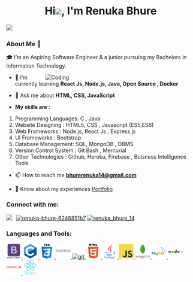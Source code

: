 <h1 align="center">Hi<img src="https://github.com/TheDudeThatCode/TheDudeThatCode/blob/master/Assets/Hi.gif" width="38px">, I'm Renuka Bhure</h1>

<img src="https://user-images.githubusercontent.com/72491412/114656714-320fd980-9d0c-11eb-8c2e-deb6c80b9ed0.png" width="1000">

### About Me 🚀
🎓 I’m an Aspiring Software Engineer & a junior pursuing my Bachelors in Information Technology. </br>

<img align="right" alt="Coding" width="400" src="https://user-images.githubusercontent.com/72491412/114658050-d430c100-9d0e-11eb-9b6f-5e69c77a8c68.gif">

- 🌱 I’m currently learning **React Js, Node.js, Java, Open Source , Docker**

- 💬 Ask me about **HTML, CSS, JavaScript**

- **My skills are :**
1. Programming Languages: C , Java 
2.	Website Designing : HTML5, CSS , Javascript (ES5,ES6)
3.	Web Frameworks : Node.js, React Js , Express.js
4.	UI Frameworks : Bootstrap
5.	Database Management: SQL, MongoDB , DBMS
6.	Version Control System : Git Bash , Mercurial
7.	Other Technologies : Github, Heroku, Firebase , Buisness Intelligence Tools


- 📫 How to reach me **bhurerenuka14@gmail.com**

- 📄 Know about my experiences [Portfolio](https://renuka142.github.io/MySite/Renuka_Bhure/portfolio.html)

<h3 align="left">Connect with me:</h3>
<p align="left">
<a href="https://linkedin.com/in/renuka-bhure-6246851b7" target="blank"><img align="center" src="https://cdn.jsdelivr.net/npm/simple-icons@3.0.1/icons/linkedin.svg" alt="renuka-bhure-6246851b7" height="30" width="40" /></a>
<a href="https://instagram.com/renuka_bhure_14" target="blank"><img align="center" src="https://cdn.jsdelivr.net/npm/simple-icons@3.0.1/icons/instagram.svg" alt="renuka_bhure_14" height="30" width="40" /></a>
<a href="mailto:bhurerenuka14@gmail.com">
  <img align="left" width="26px" src="https://cdn.jsdelivr.net/npm/simple-icons@v3/icons/gmail.svg" />
</a>
</p>
<h3 align="left">Languages and Tools:</h3>
<p align="left"> <a href="https://getbootstrap.com" target="_blank"> <img src="https://raw.githubusercontent.com/devicons/devicon/master/icons/bootstrap/bootstrap-plain-wordmark.svg" alt="bootstrap" width="40" height="40"/> </a> <a href="https://www.cprogramming.com/" target="_blank"> <img src="https://raw.githubusercontent.com/devicons/devicon/master/icons/c/c-original.svg" alt="c" width="40" height="40"/> </a> <a href="https://www.w3schools.com/css/" target="_blank"> <img src="https://raw.githubusercontent.com/devicons/devicon/master/icons/css3/css3-original-wordmark.svg" alt="css3" width="40" height="40"/> </a> <a href="https://expressjs.com" target="_blank"> <img src="https://raw.githubusercontent.com/devicons/devicon/master/icons/express/express-original-wordmark.svg" alt="express" width="40" height="40"/> </a> <a href="https://git-scm.com/" target="_blank"> <img src="https://www.vectorlogo.zone/logos/git-scm/git-scm-icon.svg" alt="git" width="40" height="40"/> </a> <a href="https://www.w3.org/html/" target="_blank"> <img src="https://raw.githubusercontent.com/devicons/devicon/master/icons/html5/html5-original-wordmark.svg" alt="html5" width="40" height="40"/> </a> <a href="https://www.java.com" target="_blank"> <img src="https://raw.githubusercontent.com/devicons/devicon/master/icons/java/java-original.svg" alt="java" width="40" height="40"/> </a> <a href="https://developer.mozilla.org/en-US/docs/Web/JavaScript" target="_blank"> <img src="https://raw.githubusercontent.com/devicons/devicon/master/icons/javascript/javascript-original.svg" alt="javascript" width="40" height="40"/> </a> <a href="https://www.mongodb.com/" target="_blank"> <img src="https://raw.githubusercontent.com/devicons/devicon/master/icons/mongodb/mongodb-original-wordmark.svg" alt="mongodb" width="40" height="40"/> </a> <a href="https://www.mysql.com/" target="_blank"> <img src="https://raw.githubusercontent.com/devicons/devicon/master/icons/mysql/mysql-original-wordmark.svg" alt="mysql" width="40" height="40"/> </a> <a href="https://nodejs.org" target="_blank"> <img src="https://raw.githubusercontent.com/devicons/devicon/master/icons/nodejs/nodejs-original-wordmark.svg" alt="nodejs" width="40" height="40"/> </a> <a href="https://www.oracle.com/" target="_blank"> <img src="https://raw.githubusercontent.com/devicons/devicon/master/icons/oracle/oracle-original.svg" alt="oracle" width="40" height="40"/> </a> <a href="https://reactjs.org/" target="_blank"> <img src="https://raw.githubusercontent.com/devicons/devicon/master/icons/react/react-original-wordmark.svg" alt="react" width="40" height="40"/> </a> </p>
